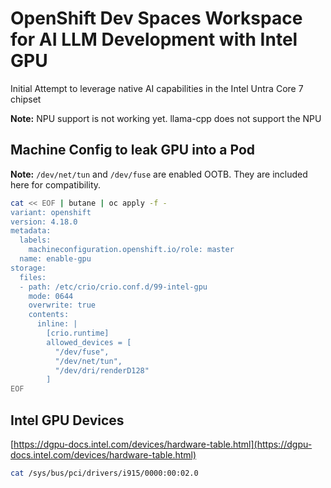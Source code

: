 # OpenShift Dev Spaces Workspace for AI LLM Development with Intel GPU

Initial Attempt to leverage native AI capabilities in the Intel Untra Core 7 chipset

__Note:__ NPU support is not working yet.  llama-cpp does not support the NPU


## Machine Config to leak GPU into a Pod

__Note:__ `/dev/net/tun` and `/dev/fuse` are enabled OOTB.  They are included here for compatibility.  

```bash
cat << EOF | butane | oc apply -f -
variant: openshift
version: 4.18.0
metadata:
  labels:
    machineconfiguration.openshift.io/role: master
  name: enable-gpu
storage:
  files:
  - path: /etc/crio/crio.conf.d/99-intel-gpu
    mode: 0644
    overwrite: true
    contents:
      inline: |
        [crio.runtime]
        allowed_devices = [
          "/dev/fuse",
          "/dev/net/tun",
          "/dev/dri/renderD128"
        ]
EOF
```

## Intel GPU Devices

[https://dgpu-docs.intel.com/devices/hardware-table.html](https://dgpu-docs.intel.com/devices/hardware-table.html)

```bash
cat /sys/bus/pci/drivers/i915/0000:00:02.0
```
